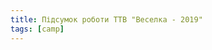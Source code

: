 ```yaml
---
title: Підсумок роботи ТТВ "Веселка - 2019"
tags: [camp]
---
```


<youtube id="FWJzUOdijOQ"></youtube>
